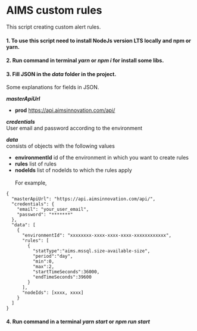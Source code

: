 # AIMS custom rules
This script creating custom alert rules.
#### 1. To use this script need to install NodeJs version LTS locally and npm or yarn.
#### 2. Run command in terminal **_yarn_** or **_npm i_** for install some libs.
#### 3. Fill JSON in the **_data_** folder in the project. 
Some explanations for fields in JSON.

**_masterApiUrl_** <br /> 
* **prod** https://api.aimsinnovation.com/api/

**_credentials_** <br />
User email and password according to the environment

**_data_** <br />
consists of objects with the following values
* **environmentId** id of the environment in which you want to create rules
* **rules**  list of rules
* **nodeIds** list of nodeIds to which the rules apply
<br /><br />
For example,
```
{
  "masterApiUrl": "https://api.aimsinnovation.com/api/",
  "credentials": {
    "email": "your_user_email",
    "password": "*******"
  },
  "data": [
    {
      "environmentId": "xxxxxxxx-xxxx-xxxx-xxxx-xxxxxxxxxxxx",
      "rules": [
        {
          "statType":"aims.mssql.size-available-size",
          "period":"day",
          "min":0,
          "max":2,
          "startTimeSeconds":36000,
          "endTimeSeconds":39600
        }
      ],
      "nodeIds": [xxxx, xxxx]
    }
  ]
}
```

#### 4. Run command in a terminal **_yarn start_** or **_npm run start_**
